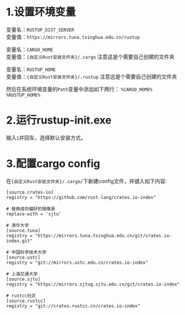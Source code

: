 # 1.设置环境变量
变量名：`RUSTUP_DIST_SERVER`  
变量值：`https://mirrors.tuna.tsinghua.edu.cn/rustup`  

变量名：`CARGO_HOME`  
变量值：`{自定义Rust安装文件夹}/.cargo` 注意这是个需要自己创建的文件夹  

变量名：`RUSTUP_HOME`  
变量值：`{自定义Rust安装文件夹}/.rustup` 注意这是个需要自己创建的文件夹  

然后在系统环境变量的`Path`变量中添加如下两行：
`%CARGO_HOME%`  
`%RUSTUP_HOME%`  

# 2.运行rustup-init.exe
输入`1`并回车，选择默认安装方式。  

# 3.配置cargo config
在`{自定义Rust安装文件夹}/.cargo/`下新建config文件，并键入如下内容:
```
[source.crates-io]
registry = "https://github.com/rust-lang/crates.io-index"

# 替换成你偏好的镜像源
replace-with = 'sjtu'

# 清华大学
[source.tuna]
registry = "https://mirrors.tuna.tsinghua.edu.cn/git/crates.io-index.git"

# 中国科学技术大学
[source.ustc]
registry = "git://mirrors.ustc.edu.cn/crates.io-index"

# 上海交通大学
[source.sjtu]
registry = "https://mirrors.sjtug.sjtu.edu.cn/git/crates.io-index"

# rustcc社区
[source.rustcc]
registry = "git://crates.rustcc.cn/crates.io-index"
```
